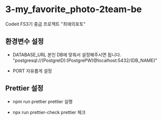 # 3-my_favorite_photo-2team-be

Codeit FS3기 중급 프로젝트 "최애의포토"

## 환경변수 설정

- DATABASE_URL
  본인 DB에 맞춰서 설정해주시면 됩니다.
  "postgresql://(PostgreID):(PostgrePW)@localhost:5432/(DB_NAME)"

- PORT
  자유롭게 설정

## Prettier 설정

- npm run prettier
  prettier 실행

- npx run prettier-check
  prettier 체크
